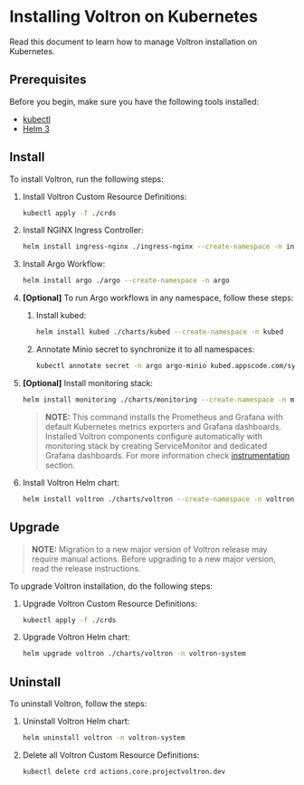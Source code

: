 # Installing Voltron on Kubernetes

Read this document to learn how to manage Voltron installation on Kubernetes.

## Prerequisites

Before you begin, make sure you have the following tools installed:

- [kubectl](https://kubernetes.io/docs/tasks/tools/install-kubectl/)
- [Helm 3](https://helm.sh/docs/intro/install/)

## Install

To install Voltron, run the following steps:

1. Install Voltron Custom Resource Definitions:
    
   ```bash
   kubectl apply -f ./crds
   ``` 

1. Install NGINX Ingress Controller:
    
    ```bash
   helm install ingress-nginx ./ingress-nginx --create-namespace -n ingress-nginx
   ```

1. Install Argo Workflow:

    ```bash
   helm install argo ./argo --create-namespace -n argo
   ```

1. **[Optional]** To run Argo workflows in any namespace, follow these steps:

    1. Install kubed:

        ```bash
        helm install kubed ./charts/kubed --create-namespace -n kubed 
        ``` 
   
   1. Annotate Minio secret to synchronize it to all namespaces:
       
       ```bash
       kubectl annotate secret -n argo argo-minio kubed.appscode.com/sync=""
       ```

1. **[Optional]** Install monitoring stack:

    ```bash
    helm install monitoring ./charts/monitoring --create-namespace -n monitoring
    ```
   
    > **NOTE:** This command installs the Prometheus and Grafana with default Kubernetes metrics exporters and Grafana dashboards.
    Installed Voltron components configure automatically with monitoring stack by creating ServiceMonitor and dedicated Grafana dashboards.
    For more information check [instrumentation](../../docs/development.md#instrumentation) section.

1. Install Voltron Helm chart:
    
    ```bash
    helm install voltron ./charts/voltron --create-namespace -n voltron-system
    ```

## Upgrade

> **NOTE:** Migration to a new major version of Voltron release may require manual actions. Before upgrading to a new major version, read the release instructions.

To upgrade Voltron installation, do the following steps:

1. Upgrade Voltron Custom Resource Definitions:
    
   ```bash
   kubectl apply -f ./crds
   ``` 

1. Upgrade Voltron Helm chart:
    
    ```bash
    helm upgrade voltron ./charts/voltron -n voltron-system 
    ```

## Uninstall

To uninstall Voltron, follow the steps:

1. Uninstall Voltron Helm chart:
    
    ```bash
    helm uninstall voltron -n voltron-system
    ```

1. Delete all Voltron Custom Resource Definitions:
    
   ```bash
   kubectl delete crd actions.core.projectvoltron.dev
   ``` 
